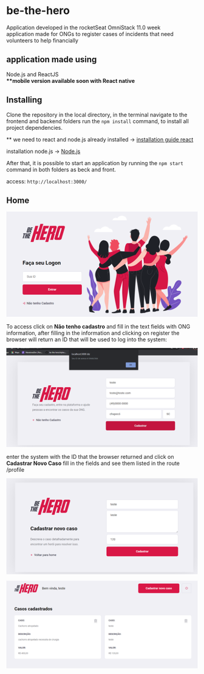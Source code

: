 # be-the-hero
Application developed in the rocketSeat OmniStack 11.0 week<br/>
application made for ONGs to register cases of incidents that need volunteers to help financially

## application made using
Node.js and ReactJS<br />
<b>**mobile version available soon with React native</b>


## Installing  
 
Clone the repository in the local directory, in the terminal navigate to the frontend and backend folders run the <code>npm install</code> command, to install all project dependencies.

** we need to react and node.js already installed -> [installation guide react](https://makandracards.com/reactjs-quick/52419-install-reactjs-windows)<br />

installation node.js -> [Node.js](https://nodejs.org/en/)


After that, it is possible to start an application by running the <code>npm start</code> command in both folders as beck and front.

access: <code>http://localhost:3000/</code>

## Home

![](https://github.com/tiodospc/be-the-hero/blob/master/initialscreen.PNG)

To access click on <b>Não tenho cadastro</b> and fill in the text fields with ONG information, after filling in the information and clicking on register the browser will return an ID that will be used to log into the system:

![](https://github.com/tiodospc/be-the-hero/blob/master/cadastro.PNG)

enter the system with the ID that the browser returned and click on <b>Cadastrar Novo Caso</b> fill in the fields and see them listed in the route /profile

![](https://github.com/tiodospc/be-the-hero/blob/master/casocadastrado.PNG)

![](https://github.com/tiodospc/be-the-hero/blob/master/listacasos.PNG)


